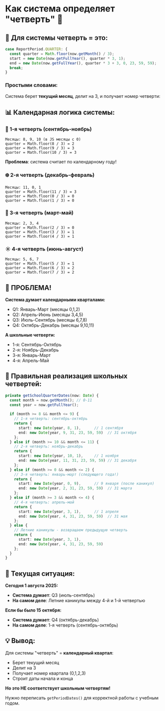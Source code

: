 # Как система определяет "четверть" 📅

## 🤖 Для системы четверть = это:

```typescript
case ReportPeriod.QUARTER: {
  const quarter = Math.floor(now.getMonth() / 3);
  start = new Date(now.getFullYear(), quarter * 3, 1);
  end = new Date(now.getFullYear(), quarter * 3 + 3, 0, 23, 59, 59);
  break;
}
```

### Простыми словами:
Система берет **текущий месяц**, делит на 3, и получает номер четверти:

## 📊 Календарная логика системы:

### 🌸 1-я четверть (сентябрь-ноябрь)
```
Месяцы: 8, 9, 10 (в JS месяцы с 0)
quarter = Math.floor(8 / 3) = 2
quarter = Math.floor(9 / 3) = 3  
quarter = Math.floor(10 / 3) = 3
```
**Проблема**: система считает по календарному году!

### ❄️ 2-я четверть (декабрь-февраль)
```
Месяцы: 11, 0, 1
quarter = Math.floor(11 / 3) = 3
quarter = Math.floor(0 / 3) = 0
quarter = Math.floor(1 / 3) = 0
```

### 🌱 3-я четверть (март-май)
```
Месяцы: 2, 3, 4
quarter = Math.floor(2 / 3) = 0
quarter = Math.floor(3 / 3) = 1
quarter = Math.floor(4 / 3) = 1
```

### ☀️ 4-я четверть (июнь-август)
```
Месяцы: 5, 6, 7
quarter = Math.floor(5 / 3) = 1
quarter = Math.floor(6 / 3) = 2
quarter = Math.floor(7 / 3) = 2
```

## 🚨 ПРОБЛЕМА!

**Система думает календарными кварталами:**
- Q1: Январь-Март (месяцы 0,1,2)
- Q2: Апрель-Июнь (месяцы 3,4,5)  
- Q3: Июль-Сентябрь (месяцы 6,7,8)
- Q4: Октябрь-Декабрь (месяцы 9,10,11)

**А школьные четверти:**
- 1-я: Сентябрь-Октябрь
- 2-я: Ноябрь-Декабрь  
- 3-я: Январь-Март
- 4-я: Апрель-Май

## 🔧 Правильная реализация школьных четвертей:

```typescript
private getSchoolQuarterDates(now: Date) {
  const month = now.getMonth(); // 0-11
  const year = now.getFullYear();
  
  if (month >= 8 && month <= 9) {
    // 1-я четверть: сентябрь-октябрь
    return {
      start: new Date(year, 8, 1),      // 1 сентября
      end: new Date(year, 9, 31, 23, 59, 59)  // 31 октября
    };
  } else if (month >= 10 && month <= 11) {
    // 2-я четверть: ноябрь-декабрь
    return {
      start: new Date(year, 10, 1),     // 1 ноября  
      end: new Date(year, 11, 31, 23, 59, 59) // 31 декабря
    };
  } else if (month >= 0 && month <= 2) {
    // 3-я четверть: январь-март (следующего года!)
    return {
      start: new Date(year, 0, 9),      // 9 января (после каникул)
      end: new Date(year, 2, 31, 23, 59, 59)  // 31 марта
    };
  } else if (month >= 3 && month <= 4) {
    // 4-я четверть: апрель-май
    return {
      start: new Date(year, 3, 1),      // 1 апреля
      end: new Date(year, 4, 31, 23, 59, 59)  // 31 мая
    };
  } else {
    // Летние каникулы - возвращаем предыдущую четверть
    return {
      start: new Date(year, 3, 1),      
      end: new Date(year, 4, 31, 23, 59, 59)
    };
  }
}
```

## 🎯 Текущая ситуация:

**Сегодня 1 августа 2025:**
- **Система думает**: Q3 (июль-сентябрь) 
- **На самом деле**: Летние каникулы между 4-й и 1-й четвертью

**Если бы было 15 октября:**
- **Система думает**: Q4 (октябрь-декабрь)
- **На самом деле**: 1-я четверть (сентябрь-октябрь)

## 💡 Вывод:

Для системы "четверть" = **календарный квартал**:
- Берет текущий месяц
- Делит на 3  
- Получает номер квартала (0,1,2,3)
- Строит даты начала и конца

**Но это НЕ соответствует школьным четвертям!** 

Нужно переписать `getPeriodDates()` для корректной работы с учебным годом.
